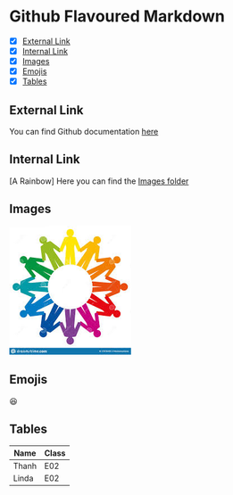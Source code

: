 # Github Flavoured Markdown
- [X] [External Link](#external-link)
- [X] [Internal Link](#checkboxes)
- [X] [Images](#images)
- [X] [Emojis](#emojis)
- [X] [Tables](#tables)

## External Link 
You can find Github documentation [here](https://help.github.com/en)

## Internal Link  
[A Rainbow]
Here you can find the [Images folder](/Images/rainbow.md)

## Images 
![rainbow](/Images/rainbow.jpeg)

## Emojis 
:satisfied:

## Tables

| Name | Class |
| ----------- | ----------- |
| Thanh | E02 |
| Linda | E02 |
 
